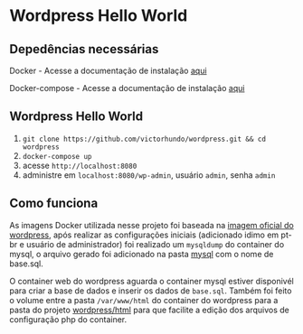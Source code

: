 # Wordpress Hello World

## Depedências necessárias

Docker - Acesse a documentação de instalação [aqui](https://docs.docker.com/engine/installation/linux)

Docker-compose - Acesse a documentação de instalação [aqui](https://docs.docker.com/compose/install/)

## Wordpress Hello World

1. `git clone https://github.com/victorhundo/wordpress.git && cd wordpress`
2. `docker-compose up`
3. acesse `http://localhost:8080`
4. administre em `localhost:8080/wp-admin`, usuário `admin`, senha `admin`

## Como funciona

As imagens Docker utilizada nesse projeto foi baseada na [imagem oficial do wordpress](https://hub.docker.com/_/wordpress/), após realizar as configurações iniciais (adicionado idimo em pt-br e usuário de administrador) foi realizado um `mysqldump` do container do mysql, o arquivo gerado foi adicionado na pasta [mysql](https://github.com/victorhundo/wordpress//tree/master/mysql) com o nome de base.sql.

O container web do wordpress aguarda o container mysql estiver disponivél para criar a base de dados e inserir os dados de `base.sql`. Também foi feito o volume entre a pasta `/var/www/html` do container do wordpress para a pasta do projeto [wordpress/html](hhttps://github.com/victorhundo/wordpress/tree/master/wordpress/html) para que facilite a edição dos arquivos de configuração php do container.
